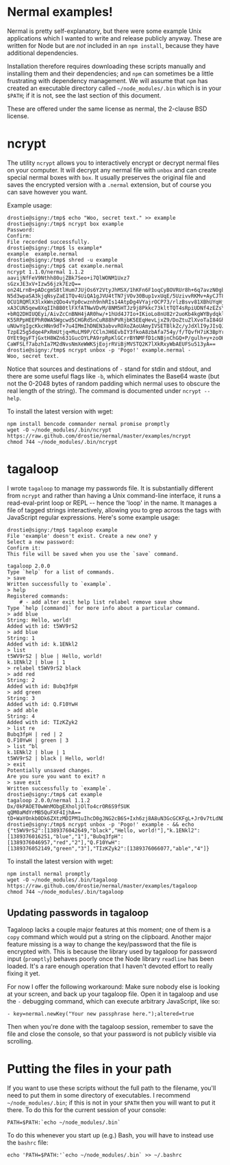 # Nermal examples!
Nermal is pretty self-explanatory, but there were some example Unix applications
which I wanted to write and release publicly anyway. These are written for Node
but are *not* included in an `npm install`, because they have additional
dependencies.

Installation therefore requires downloading these scripts manually and
installing them and their dependencies; and `npm` can sometimes be a little
frustrating with dependency management. We will assume that `npm` has created an
executable directory called `~/node_modules/.bin` which is in your `$PATH`; if
it is not, see the last section of this document.

These are offered under the same license as nermal, the 2-clause BSD license.

# ncrypt
The utility `ncrypt` allows you to interactively encrypt or decrypt nermal files
on your computer. It will decrypt any nermal file with `unbox` and can create
special nermal boxes with `box`. It usually preserves the original file and
saves the encrypted version with a `.nermal` extension, but of course you can
save however you want.

Example usage:

    drostie@signy:/tmp$ echo "Woo, secret text." >> example
    drostie@signy:/tmp$ ncrypt box example
    Password:
    Confirm:
    File recorded successfully.
    drostie@signy:/tmp$ ls example*
    example  example.nermal
    drostie@signy:/tmp$ shred -u example
    drostie@signy:/tmp$ cat example.nermal
    ncrypt 1.1.0/nermal 1.1.2
    aavijNfFeV9Nthh80ujZBk7Seo+i7QlWONM1Uxz7
    sGzxJE3xV+Izw56jzk7EzQ==
    on24LrnB+pADcgmS8tlHum7JUjOs6Y2VtyJhMSX/1hKFn6F1oqCyBOVRUr8h+6q7avzN0gbz4HFdd4Ub
    N5d3wpaSA3kjqNsyZaE1TQv4UiQA1gJVU4tTN7jVOv30Bup1vxUqE/5UzivvRKMv+AyCJT84kkoKIWul
    OCU1RQMlX3lxkWnzQDo4vYp0cwznh9nhRIs14AtpDg4VYajrOCP73/rlzBsvv81XBhUYqHj06x9dNV7q
    xA3CUN5qew8XqIIhBB0tlFXfATNwVDvM/8NM5HTJz9j8Pkkc73kltTQT4sRpiUDNf4zEZsYXQpwVfVxp
    +bRQ2DHIUQEyi/AivZcCnBNH4jAR0hw/+1hUd4J7Io+IKioLo8nU82r2uoKb4kgWYBydqklOpstKr9Lo
    K55RPpHEEPhR0WA5Wgcwd5CHGRd5nCuR88hPVRjbK5EEqHevLjxZ9/DoZtuZlXvoTaI84Gh+ZpICW0JN
    uNUwYgIgcKkcHNn9dT+7u4IMmIhDNEN3abvvROXoZAoUAmyIVSETBlkZc/yJdXlI9yJIsQJM8UoivRoZ
    TzpE25g5dqe4PxRmUtjq+MuLM9P/CClnJH6EvbIY3fkoA8zbAfa754y/f/TQvfH7iK3BpYrPTnfnaJnu
    OYEt9gyFTjGxtH8WZn631GucOYLPA9rpRpKlGCrrBYNMFfD1cNBjnChGQ+P/gulh+y+zoOHJVuFCrMzI
    CaWFSLf7abzhIa7M2dNvsNmXeWWKSjEojrRViBjMVSTQ2K7lXkRxyWbAEUFSu513yA==
    drostie@signy:/tmp$ ncrypt unbox -p 'Pogo!' example.nermal -
    Woo, secret text.

Notice that sources and destinations of `-` stand for stdin and stdout, and
there are some useful flags like `-b`, which eliminates the Base64 waste (but
not the 0-2048 bytes of random padding which nermal uses to obscure the real
length of the string). The command is documented under `ncrypt --help`. 

To install the latest version with wget:

    npm install bencode commander nermal promise promptly
    wget -O ~/node_modules/.bin/ncrypt https://raw.github.com/drostie/nermal/master/examples/ncrypt
    chmod 744 ~/node_modules/.bin/ncrypt

# tagaloop
I wrote `tagaloop` to manage my passwords file. It is substantially different
from `ncrypt` and rather than having a Unix command-line interface, it runs a
read-eval-print loop or REPL -- hence the 'loop' in the name. It manages a file
of tagged strings interactively, allowing you to grep across the tags with
JavaScript regular expressions. Here's some example usage:

    drostie@signy:/tmp$ tagaloop example
    File 'example' doesn't exist. Create a new one? y
    Select a new password:
    Confirm it:
    This file will be saved when you use the `save` command.

    tagaloop 2.0.0
    Type `help` for a list of commands.
    > save
    Written successfully to `example`.
    > help
    Registered commands:
        # - add alter exit help list relabel remove save show
    Type `help [command]` for more info about a particular command.
    > add blue
    String: Hello, world!
    Added with id: t5WV9rS2
    > add blue
    String: 1
    Added with id: k.1ENkl2
    > list
    t5WV9rS2 | blue | Hello, world!
    k.1ENkl2 | blue | 1
    > relabel t5WV9rS2 black
    > add red
    String: 2
    Added with id: Bubq3fpH
    > add green
    String: 3
    Added with id: Q.F10YwH
    > add able
    String: 4
    Added with id: TIzKZyk2
    > list re
    Bubq3fpH | red | 2
    Q.F10YwH | green | 3
    > list ^bl
    k.1ENkl2 | blue | 1
    t5WV9rS2 | black | Hello, world!
    > exit
    Potentially unsaved changes.
    Are you sure you want to exit? n
    > save exit
    Written successfully to `example`.
    drostie@signy:/tmp$ cat example
    tagaloop 2.0.0/nermal 1.1.2
    Dx/0kPAOET0wWnMObgEXholjOlTo4crOR6S9fSUK
    qQM0aMdYrMB5QuFXF4IjhA==
    tD+WaYOnkb0Dk6ZXtzMDIPM1uIhcD0gJNG2cB6S+Ixh6zj8A8uN3GcGCKFgL+Jr0v7tLdNDzLoOKkrO1/DlVdESKI5GC/hLKjgHJZvl631UqhsnJfosdSAhbloXVDER8XYMLiggZbeLK1+H/89Ve+yuqBoQKu2a/LiZ6RhgNprdencuQ92bU5GEn5X0ca1yGQ1t1iGyToEbYnJ6maVNxG/78lgizhY7FcaqIkXHTs6WRjyoHu4cVSNst514CJcGXuzXPHloIZ/OmVWCaybTQubkN6ZUuvISNOO4pNZI60V5I7EvIt8me7nFNZIbtLWPxQosFB5uO3RvUwGJLideVo0U=
    drostie@signy:/tmp$ ncrypt unbox -p 'Pogo!' example - && echo
    {"t5WV9rS2":[1389376042649,"black","Hello, world!"],"k.1ENkl2":[1389376016251,"blue","1"],"Bubq3fpH":[1389376046957,"red","2"],"Q.F10YwH":[1389376052149,"green","3"],"TIzKZyk2":[1389376066077,"able","4"]}

To install the latest version with wget:

    npm install nermal promptly
    wget -O ~/node_modules/.bin/tagaloop https://raw.github.com/drostie/nermal/master/examples/tagaloop
    chmod 744 ~/node_modules/.bin/tagaloop

## Updating passwords in tagaloop
Tagaloop lacks a couple major features at this moment; one of them is a `copy`
command which would put a string on the clipboard. Another major feature missing
is a way to change the key/password that the file is encrypted with. This is
because the library used by tagaloop for password input (`promptly`) behaves
poorly once the Node library `readline` has been loaded. It's a rare enough
operation that I haven't devoted effort to really fixing it yet.

For now I offer the following workaround: Make sure nobody else is looking at
your screen, and back up your tagaloop file. Open it in tagaloop and use the
`-` debugging command, which can execute arbitrary JavaScript, like so:

    - key=nermal.newKey("Your new passphrase here.");altered=true

Then when you're done with the tagaloop session, remember to save the file and
close the console, so that your password is not publicly visible via scrolling.

# Putting the files in your path
If you want to use these scripts without the full path to the filename, you'll
need to put them in some directory of executables. I recommend
`~/node_modules/.bin`; if this is not in your `$PATH` then you will want to put
it there. To do this for the current session of your console:

    PATH=$PATH:`echo ~/node_modules/.bin`

To do this whenever you start up (e.g.) Bash, you will have to instead use the
`bashrc` file:

    echo 'PATH=$PATH:'`echo ~/node_modules/.bin` >> ~/.bashrc
